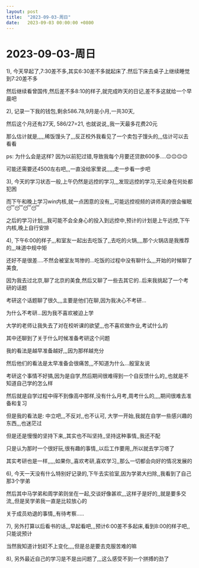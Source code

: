 ```yaml
---
layout: post
title:  "2023-09-03-周日"
date:   2023-09-03 00:00:00 +0800
---
```




# 2023-09-03-周日





1), 今天早起了,7:30差不多,其实6:30差不多就起床了.然后下床去桌子上继续睡觉到7:20差不多

然后继续看曾国传,然后差不多8:10的样子,就完成昨天的日记,差不多这就给一个早晨吧

2), 记录一下我的钱包,剩余586.78,9月是小月,一共30天,

然后这个月还有27天, 586/27=21, 也就说说,,我一天最多花费20元

那么估计就是,,,,,稀饭馒头了,,,反正校外我看见了一个卖包子馒头的,,,估计可以去看看

ps: 为什么会是这样? 因为以前犯过错,导致我每个月要还贷款600多....😔😔😔😔

可能还需要还4500左右吧,,,一直没给家里说,,,,,走一步看一步吧

3), 今天的学习状态一般,上午仍然是远控的学习,,,发现远控的学习,无论身在何处都犯困

而下午和晚上学习win内核,就一点困意的没有,,,可能远控视频的讲师真的很会催眠😴😴😴😴

之后的学习计划,,,我可能不会全身心的投入到远控中,预计的计划是上午远控,下午内核,晚上自行安排

4), 下午6:00的样子,,,和室友一起出去吃饭了,,去吃的火锅,,,,那个火锅店是我推荐的,,,味道中规中矩

还好不是很差....不然会被室友骂惨的...吃饭的过程中没有聊什么,,,开始的时候聊了美食,

因为我去过北京,聊了北京的美食,然后又聊了一些去其它的..后来我挑起了一个考研的话题

考研这个话题聊了很久,,,主要是他们在聊,因为我决心不考研...

为什么不考研...因为我不喜欢被迫上学

大学的老师让我失去了对在校听课的欲望,,,也不喜欢做作业,考试什么的

其中还聊到了关于什么时候准备考研这个问题

我的看法是越早准备越好,,,因为那样越充分

然后他们的看法是太早准备会很痛苦,,,不知道为什么...殷室友说

考研这个事情不好搞,因为是自学,然后期间很难得到一个自反馈什么的,,也就是不知道自己学的怎么样

然后就是自学过程中得不到像高中那样,没有什么月考,周考什么的,,,,期间很难去准备和复习

但是我的看法是: 中立吧,,,不反对,,也不认可, 大学一开始,我就在自学一些感兴趣的东西,,,也迷茫过

但是还是慢慢的坚持下来,,其实也不叫坚持,,坚持这种事情,,我还不配

只是认为那时一个很好玩,很有趣的事情,,以后工作要用,,所以就去学习塔了

其实考研也是一样,,,,,如果你,,喜欢考研,喜欢学习,,那么一切都会向好的情况发展的

6), 今天一天没有什么特别好记录的,下午去实验室,因为学弟大扫除,,我看到了自己那3个学弟

然后其中马学弟和周学弟则坐在一起,交谈好像甚欢,,,这样子是好的,,就是要多交流,,但是吴学弟我一直是比较放心的

关于成员劝退的事情,,有待考察.....

7), 另外打算以后看书的话,,,早起看吧,,,预计6:00差不多起床,看到8:00的样子吧,,只能说预计

当然我知道计划赶不上变化,,,,但是总是要去克服苦难的嘛

8), 另外最近自己的学习是不是出问题了,,,这么感受不到一个拼搏的劲了